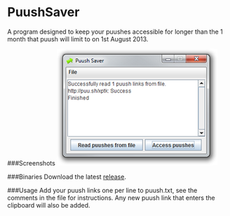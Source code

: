 PuushSaver
==========
A program designed to keep your puushes accessible for longer than the 1 month that puush will limit to on 1st August 2013.

###Screenshots
![Screenshot of PuushSaver UI](puushSaver.png)

###Binaries
Download the latest [release](https://github.com/dukky/PuushSaver/releases).

###Usage
Add your puush links one per line to puush.txt, see the comments in the file for instructions. Any new puush link that enters the clipboard will also be added.
